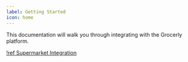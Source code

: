 ```yaml
---
label: Getting Started
icon: home
---
```


This documentation will walk you through integrating with the Grocerly platform.

[!ref Supermarket Integration](/supermarket_integration/authorization.md)